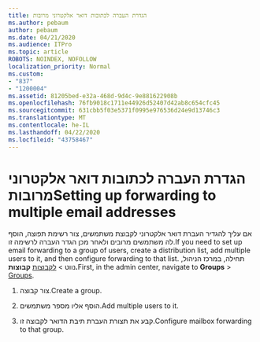 ```yaml
---
title: הגדרת העברה לכתובות דואר אלקטרוני מרובות
ms.author: pebaum
author: pebaum
ms.date: 04/21/2020
ms.audience: ITPro
ms.topic: article
ROBOTS: NOINDEX, NOFOLLOW
localization_priority: Normal
ms.custom:
- "837"
- "1200004"
ms.assetid: 81205bed-e32a-468d-9d4c-9e881622908b
ms.openlocfilehash: 76fb9018c1711e44926d52407d42ab8c654cfc45
ms.sourcegitcommit: 631cbb5f03e5371f0995e976536d24e9d13746c3
ms.translationtype: MT
ms.contentlocale: he-IL
ms.lasthandoff: 04/22/2020
ms.locfileid: "43758467"
---
```

# <a name="setting-up-forwarding-to-multiple-email-addresses"></a><span data-ttu-id="5bdf4-102">הגדרת העברה לכתובות דואר אלקטרוני מרובות</span><span class="sxs-lookup"><span data-stu-id="5bdf4-102">Setting up forwarding to multiple email addresses</span></span>

<span data-ttu-id="5bdf4-103">אם עליך להגדיר העברת דואר אלקטרוני לקבוצת משתמשים, צור רשימת תפוצה, הוסף לה משתמשים מרובים ולאחר מכן הגדר העברה לרשימה זו.</span><span class="sxs-lookup"><span data-stu-id="5bdf4-103">If you need to set up email forwarding to a group of users, create a distribution list, add multiple users to it, and then configure forwarding to that list.</span></span> <span data-ttu-id="5bdf4-104">תחילה, במרכז הניהול, נווט > [לקבוצות](https://portal.office.com/adminportal/home#/groups) **קבוצות.**</span><span class="sxs-lookup"><span data-stu-id="5bdf4-104">First, in the admin center, navigate to **Groups** > [Groups](https://portal.office.com/adminportal/home#/groups).</span></span>
  
1. <span data-ttu-id="5bdf4-105">צור קבוצה.</span><span class="sxs-lookup"><span data-stu-id="5bdf4-105">Create a group.</span></span>

2. <span data-ttu-id="5bdf4-106">הוסף אליו מספר משתמשים.</span><span class="sxs-lookup"><span data-stu-id="5bdf4-106">Add multiple users to it.</span></span>

3. <span data-ttu-id="5bdf4-107">קבע את תצורת העברת תיבת הדואר לקבוצה זו.</span><span class="sxs-lookup"><span data-stu-id="5bdf4-107">Configure mailbox forwarding to that group.</span></span>
